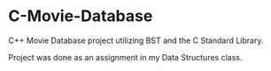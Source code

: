C-Movie-Database
================

C++ Movie Database project utilizing BST and the C Standard Library.

Project was done as an assignment in my Data Structures class.
